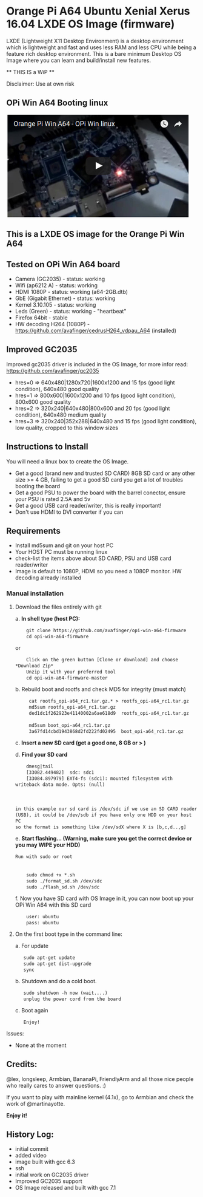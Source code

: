 Orange Pi A64 Ubuntu Xenial Xerus 16.04 LXDE OS Image (firmware)
================================================================

LXDE (Lightweight X11 Desktop Environment) is a desktop environment which is lightweight 
and fast and uses less RAM and less CPU while being a feature rich desktop environment.
This is a bare minimum Desktop OS Image where you can learn and build/install new features. 

** THIS IS a WiP **

Disclaimer: Use at own risk

## OPi Win A64 Booting linux

[![OPI A64 Booting linux](https://github.com/avafinger/opi-win-a64-firmware/raw/master/img/opi-a64.jpg)](https://youtu.be/kH-1PC7chIU)


This is a LXDE OS image for the Orange Pi Win A64
-------------------------------------------------

## Tested on OPi Win A64 board

- Camera (GC2035) - status: working
- Wifi (ap6212 A) - status: working
- HDMI 1080P - status: working (a64-2GB.dtb)
- GbE (Gigabit Ethernet) - status: working
- Kernel 3.10.105 - status: working
- Leds (Green) - status: working - "heartbeat"
- Firefox 64bit - stable
- HW decoding H264 (1080P) - https://github.com/avafinger/cedrusH264_vdpau_A64 (installed)

Improved GC2035
---------------
Improved gc2035 driver is included in the OS Image, for more infor read: https://github.com/avafinger/gc2035

* hres=0 => 640x480|1280x720|1600x1200 and 15 fps (good light condition), 640x480 good quality
* hres=1 => 800x600|1600x1200 and 10 fps (good light condition), 800x600 good quality
* hres=2 => 320x240|640x480|800x600 and 20 fps (good light condition), 640x480 medium quality
* hres=3 => 320x240|352x288|640x480 and 15 fps (good light condition), low quality, cropped to this window sizes

Instructions to Install
-----------------------
You will need a linux box to create the OS Image.

- Get a good (brand new and trusted SD CARD) 8GB SD card or any other size >= 4 GB,
  failing to get a good SD card you get a lot of troubles booting the board
- Get a good PSU to power the board with the barrel conector, ensure your 
  PSU is rated 2.5A and 5v
- Get a good USB card reader/writer, this is really important!
- Don't use HDMI to DVI converter if you can

Requirements
------------
- Install md5sum and git on your host PC
- Your HOST PC must be running linux
- check-list the items above about SD CARD, PSU and USB card reader/writer
- Image is default to 1080P, HDMI so you need a 1080P monitor. HW decoding already installed

### Manual installation

1.  Download the files entirely with git 

    a.  **In shell type (host PC):**


            git clone https://github.com/avafinger/opi-win-a64-firmware
            cd opi-win-a64-firmware



    or


            Click on the green button [Clone or download] and choose *Download Zip*
            Unzip it with your preferred tool
            cd opi-win-a64-firmware-master




    b. Rebuild boot and rootfs and check MD5 for integrity (must match)

             cat rootfs_opi-a64_rc1.tar.gz.* > rootfs_opi-a64_rc1.tar.gz
             md5sum rootfs_opi-a64_rc1.tar.gz 
             ded1dc1f262923e41140002a6ae618d9  rootfs_opi-a64_rc1.tar.gz

             md5sum boot_opi-a64_rc1.tar.gz 
             3a67fd14cbd1943868d2fd222fd02495  boot_opi-a64_rc1.tar.gz


    c.  **Insert a new SD card (get a good one, 8 GB or > )**


    d.  **Find your SD card**


            dmesg|tail
            [33082.449482]  sdc: sdc1
            [33084.897979] EXT4-fs (sdc1): mounted filesystem with writeback data mode. Opts: (null)



        in this example our sd card is /dev/sdc if we use an SD CARD reader (USB), it could be /dev/sdb if you have only one HDD on your host PC
        so the format is something like /dev/sdX where X is [b,c,d..,g]


    e.  **Start flashing... (Warning, make sure you get the correct device or you may WIPE your HDD)**

        Run with sudo or root


            sudo chmod +x *.sh
            sudo ./format_sd.sh /dev/sdc
            sudo ./flash_sd.sh /dev/sdc


    f.  Now you have SD card with OS Image in it, you can now boot up your OPi Win A64 with this SD card

  
            user: ubuntu
            pass: ubuntu


2.  On the first boot type in the command line:

    a. For update

           sudo apt-get update
           sudo apt-get dist-upgrade
           sync

    b. Shutdown and do a cold boot.

           sudo shutdwon -h now (wait....)
           unplug the power cord from the board


    c. Boot again
    
           Enjoy!



Issues:
- None at the moment


Credits:
--------
@lex, longsleep, Armbian, BananaPi, FriendlyArm and all those nice people who really cares to answer questions. :)


If you want to play with mainline kernel (4.1x), go to Armbian and check the work of @martinayotte.

**Enjoy it!**

History Log:
------------
- initial commit
- added video
- image built with gcc 6.3
- ssh 
- initial work on GC2035 driver
- Improved GC2035 support
- OS Image released and built with gcc 7.1
